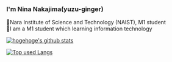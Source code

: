 ### I'm Nina Nakajima(yuzu-ginger)
🏫Nara Institute of Science and Technology (NAIST), M1 student
<br>
🏫I am a M1 student which learning information technology

<!-- リポジトリステータス -->
[![hogehoge's github stats](https://github-readme-stats.vercel.app/api?username=yuzu-ginger&hide=contribs&count_private=true&show_icons=true&theme=tokyonight)](https://github.com/yuzu-ginger/)

<!-- ソースコード統計 -->
[![Top used Langs](https://github-readme-stats.vercel.app/api/top-langs/?username=yuzu-ginger&layout=compact&theme=tokyonight)](https://github.com/yuzu-ginger/)
<!--
**NinaNakajima/NinaNakajima** is a ✨ _special_ ✨ repository because its `README.md` (this file) appears on your GitHub profile.

Here are some ideas to get you started:

- 🔭 I’m currently working on ...
- 🌱 I’m currently learning ...
- 👯 I’m looking to collaborate on ...
- 🤔 I’m looking for help with ...
- 💬 Ask me about ...
- 📫 How to reach me: ...
- 😄 Pronouns: ...
- ⚡ Fun fact: ...
-->
